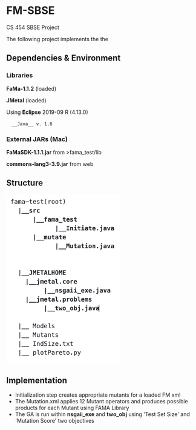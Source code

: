 # FM-SBSE
CS 454 SBSE Project

The following project implements the the

## Dependencies  & Environment
### Libraries
__FaMa-1.1.2__ (loaded)

__JMetal__ (loaded)

Using __Eclipse__ 2019-09 R (4.13.0)

      __Java__ v. 1.8


### External JARs (Mac)
__FaMaSDK-1.1.1.jar__ from >fama_test/lib

__commons-lang3-3.9.jar__ from web



## Structure

<img src="fmts_structure.png" alt="structure" width="300"/>
  
## Implementation
- Initialization step creates appropriate mutants for a loaded FM xml
- The Mutation.xml applies 12 Mutant operators and produces possible products for each Mutant using FAMA Library
- The GA is run within __nsgaii_exe__ and __two_obj__ using 'Test Set Size' and 'Mutation Score' two objectives

